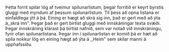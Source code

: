 Þetta forrit spilar lög af tveimur spilunarlistum, þegar forritið er keyrt byrstis gluggi með myndum af þessum spilunarlistum. 
Til þess að opna listana er einfaldlega ýtt á þá. Eining er hægt að skrá sig inn, það er gert með að ýta á,,skrá inn".
Þegar það er gert birtist gluggi með innskáningar texta svæði. Þegar innskráning klárast þá birtist nafnið, sem var notað við innskráningu, fyrir ofan spilunarlistana. 
Þegar inn í spilunarlistan er komið þá er hæt að spila nokkur lög en eining hægt að ýta á ,,Heim" sem skilar manni á upphafssíðu.

